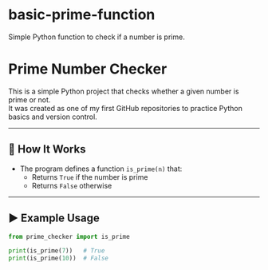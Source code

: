 # basic-prime-function
Simple Python function to check if a number is prime.
# Prime Number Checker

This is a simple Python project that checks whether a given number is prime or not.  
It was created as one of my first GitHub repositories to practice Python basics and version control.

---

## 🔧 How It Works
- The program defines a function `is_prime(n)` that:
  - Returns `True` if the number is prime
  - Returns `False` otherwise

---

## ▶️ Example Usage

```python
from prime_checker import is_prime

print(is_prime(7))   # True
print(is_prime(10))  # False
